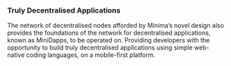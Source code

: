 ### Truly Decentralised Applications

The network of decentralised nodes afforded by Minima’s novel design also provides the foundations of the network for decentralised applications, known as MiniDapps, to be operated on. Providing developers with the opportunity to build truly decentralised applications using simple web-native coding languages, on a mobile-first platform.
